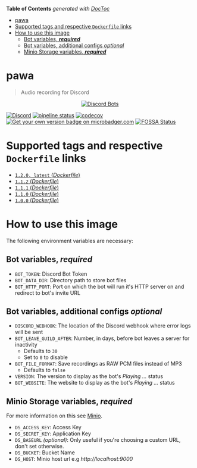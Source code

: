 <!-- START doctoc generated TOC please keep comment here to allow auto update -->
<!-- DON'T EDIT THIS SECTION, INSTEAD RE-RUN doctoc TO UPDATE -->
**Table of Contents**  *generated with [DocToc](https://github.com/thlorenz/doctoc)*

- [pawa](#pawa)
- [Supported tags and respective `Dockerfile` links](#supported-tags-and-respective-dockerfile-links)
- [How to use this image](#how-to-use-this-image)
  - [Bot variables, **_required_**](#bot-variables-_required_)
  - [Bot variables, additional configs _optional_](#bot-variables-additional-configs-_optional_)
  - [Minio Storage variables, **_required_**](#minio-storage-variables-_required_)

<!-- END doctoc generated TOC please keep comment here to allow auto update -->

# pawa
> Audio recording for Discord

<div align="center">
  <a href="https://discordbots.org/bot/338897906524225538">
    <img src="https://discordbots.org/api/widget/338897906524225538.png" alt="Discord Bots" />
  </a>
</div>

[![Discord](https://discordapp.com/api/guilds/408795211901173762/widget.png)](https://discord.gg/gkvsNw8)
[![pipeline status](https://gitlab.com/pawabot/pawa/badges/master/pipeline.svg)](https://gitlab.com/pawabot/pawa/commits/master)
[![codecov](https://codecov.io/gl/pawabot/pawa/branch/master/graph/badge.svg)](https://codecov.io/gl/pawabot/pawa)
[![Get your own version badge on microbadger.com](https://images.microbadger.com/badges/version/gdragon/throw-voice.svg)](https://microbadger.com/images/gdragon/throw-voice)
[![FOSSA Status](https://app.fossa.io/api/projects/git%2Bgitlab.com%2Fpawabot%2Fpawa.svg?type=shield)](https://app.fossa.io/projects/git%2Bgitlab.com%2Fpawabot%2Fpawa?ref=badge_shield)

# Supported tags and respective `Dockerfile` links

- [`1.2.0, latest` (*Dockerfile*)](https://gitlab.com/pawabot/pawa/blob/v1.2.0/Dockerfile)
- [`1.1.2` (*Dockerfile*)](https://gitlab.com/pawabot/pawa/blob/v1.1.2/Dockerfile)
- [`1.1.1` (*Dockerfile*)](https://gitlab.com/pawabot/pawa/blob/v1.1.1/Dockerfile)
- [`1.1.0` (*Dockerfile*)](https://gitlab.com/pawabot/pawa/blob/v1.1.0/Dockerfile)
- [`1.0.0` (*Dockerfile*)](https://gitlab.com/pawabot/pawa/blob/v1.0.0/Dockerfile)

# How to use this image

The following environment variables are necessary:

## Bot variables, **_required_**

- `BOT_TOKEN`: Discord Bot Token
- `BOT_DATA_DIR`: Directory path to store bot files
- `BOT_HTTP_PORT`: Port on which the bot will run it's HTTP server on and redirect to bot's invite URL

## Bot variables, additional configs _optional_

- `DISCORD_WEBHOOK`: The location of the Discord webhook where error logs will be sent
- `BOT_LEAVE_GUILD_AFTER`: Number, in days, before bot leaves a server for inactivity
  - Defaults to `30`
  - Set to `0` to disable
- `BOT_FILE_FORMAT`: Save recordings as RAW PCM files instead of MP3
  - Defaults to `false`
- `VERSION`: The version to display as the bot's _Playing ..._ status
- `BOT_WEBSITE`: The website to display as the bot's _Playing ..._ status

## Minio Storage variables, **_required_**

For more information on this see [Minio](https://www.minio.io/).

- `DS_ACCESS_KEY`: Access Key
- `DS_SECRET_KEY`: Application Key
- `DS_BASEURL` _(optional)_: Only useful if you're choosing a custom URL, don't set otherwise.
- `DS_BUCKET`: Bucket Name
- `DS_HOST`: Minio host url e.g _http://localhost:9000_

